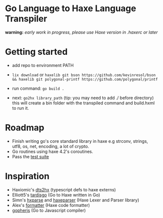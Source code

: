 Go Language to Haxe Language Transpiler
==========
**warning:** *early work in progress, please use Haxe version in .haxerc or later*

# Getting started
* add repo to environment PATH
* ```lix download``` or ```haxelib git bson https://github.com/kevinresol/bson && haxelib git polygonal-printf https://github.com/polygonal/printf```

* run command:  ```go build .```
* next: ```go2hx library_path``` (tip: you may need to add ./ before directory) this will create a bin folder with the transpiled command and build.hxml to run it.

# Roadmap

* Finish writing go's core standard library in haxe e.g strconv, strings, utf8, os, net, encoding, a lot of crypto.
* Go routines using haxe 4.2's coroutines.
* Pass the [test suite](https://github.com/pxshadow/go2hxtest)


# Inspiration
* Haxiomic's [dts2hx](https://github.com/haxiomic/dts2hx) (typescript defs to haxe externs)
* Elliott5's [tardisgo](https://github.com/tardisgo/tardisgo) (Go to Haxe written in Go)
* Simn's [hxparse](https://github.com/Simn/hxparse) and [haxeparser](https://github.com/Simn/haxeparser) (Haxe Lexer and Parser library)
* Alex's [formatter](https://github.com/HaxeCheckstyle/haxe-formatter) (Haxe code formatter)
* [gopherjs](https://github.com/gopherjs/gopherjs) (Go to Javascript compiler)